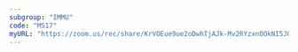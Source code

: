 ```yaml
---
subgroup: "IMMU"
code: "MS17"
myURL: "https://zoom.us/rec/share/KrVOEue9ue2oDwhTjAJk-Mv2RYzxnOOkNI5JO-VgC1km5LmDDcJKGCHEEPlkXA3G.dFkc4mJFZ9MqHLcf?startTime=1623920110000"
---
```

